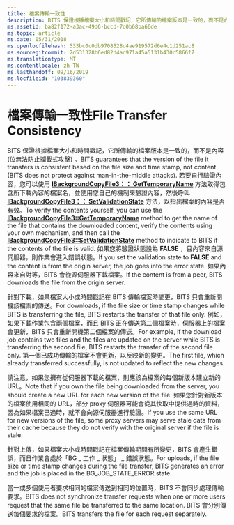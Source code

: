 ```yaml
---
title: 檔案傳輸一致性
description: BITS 保證根據檔案大小和時間戳記，它所傳輸的檔案版本是一致的，而不是內容 (位無法防止攔截式攻擊) 。
ms.assetid: ba82f172-a3ac-49d6-bccd-7d0b68ba66de
ms.topic: article
ms.date: 05/31/2018
ms.openlocfilehash: 533bc0c0db9708528d4ae919572d6e4c1d251ac8
ms.sourcegitcommit: 2d531328b6ed82d4ad971a45a5131b430c5866f7
ms.translationtype: MT
ms.contentlocale: zh-TW
ms.lasthandoff: 09/16/2019
ms.locfileid: "103839360"
---
```

# <a name="file-transfer-consistency"></a><span data-ttu-id="faf81-103">檔案傳輸一致性</span><span class="sxs-lookup"><span data-stu-id="faf81-103">File Transfer Consistency</span></span>

<span data-ttu-id="faf81-104">BITS 保證根據檔案大小和時間戳記，它所傳輸的檔案版本是一致的，而不是內容 (位無法防止攔截式攻擊) 。</span><span class="sxs-lookup"><span data-stu-id="faf81-104">BITS guarantees that the version of the file it transfers is consistent based on the file size and time stamp, not content (BITS does not protect against man-in-the-middle attacks).</span></span> <span data-ttu-id="faf81-105">若要自行驗證內容，您可以使用 [**IBackgroundCopyFile3：： GetTemporaryName**](/windows/desktop/api/Bits3_0/nf-bits3_0-ibackgroundcopyfile3-gettemporaryname) 方法取得包含所下載內容的檔案名，並使用您自己的機制來驗證內容，然後呼叫 [**IBackgroundCopyFile3：： SetValidationState**](/windows/desktop/api/Bits3_0/nf-bits3_0-ibackgroundcopyfile3-setvalidationstate) 方法，以指出檔案的內容是否有效。</span><span class="sxs-lookup"><span data-stu-id="faf81-105">To verify the contents yourself, you can use the [**IBackgroundCopyFile3::GetTemporaryName**](/windows/desktop/api/Bits3_0/nf-bits3_0-ibackgroundcopyfile3-gettemporaryname) method to get the name of the file that contains the downloaded content, verify the contents using your own mechanism, and then call the [**IBackgroundCopyFile3::SetValidationState**](/windows/desktop/api/Bits3_0/nf-bits3_0-ibackgroundcopyfile3-setvalidationstate) method to indicate to BITS if the contents of the file is valid.</span></span> <span data-ttu-id="faf81-106">如果您將驗證狀態設為 **FALSE** ，且內容來自源伺服器，則作業會進入錯誤狀態。</span><span class="sxs-lookup"><span data-stu-id="faf81-106">If you set the validation state to **FALSE** and the content is from the origin server, the job goes into the error state.</span></span> <span data-ttu-id="faf81-107">如果內容來自對等，BITS 會從源伺服器下載檔案。</span><span class="sxs-lookup"><span data-stu-id="faf81-107">If the content is from a peer, BITS downloads the file from the origin server.</span></span>

<span data-ttu-id="faf81-108">針對下載，如果檔案大小或時間戳記在 BITS 傳輸檔案時變更，BITS 只會重新開機該檔案的傳送。</span><span class="sxs-lookup"><span data-stu-id="faf81-108">For downloads, if the file size or time stamp changes while BITS is transferring the file, BITS restarts the transfer of that file only.</span></span> <span data-ttu-id="faf81-109">例如，如果下載作業包含兩個檔案，而且 BITS 正在傳送第二個檔案時，伺服器上的檔案會更新，BITS 只會重新開機第二個檔案的傳送。</span><span class="sxs-lookup"><span data-stu-id="faf81-109">For example, if the download job contains two files and the files are updated on the server while BITS is transferring the second file, BITS restarts the transfer of the second file only.</span></span> <span data-ttu-id="faf81-110">第一個已成功傳輸的檔案不會更新，以反映新的變更。</span><span class="sxs-lookup"><span data-stu-id="faf81-110">The first file, which already transferred successfully, is not updated to reflect the new changes.</span></span>

<span data-ttu-id="faf81-111">請注意，如果您擁有從伺服器下載的檔案，則應該為檔案的每個新版本建立新的 URL。</span><span class="sxs-lookup"><span data-stu-id="faf81-111">Note that if you own the file being downloaded from the server, you should create a new URL for each new version of the file.</span></span> <span data-ttu-id="faf81-112">如果您針對新版本的檔案使用相同的 URL，部分 proxy 伺服器可能會從其快取中提供過時的資料，因為如果檔案已過時，就不會向源伺服器進行驗證。</span><span class="sxs-lookup"><span data-stu-id="faf81-112">If you use the same URL for new versions of the file, some proxy servers may serve stale data from their cache because they do not verify with the original server if the file is stale.</span></span>

<span data-ttu-id="faf81-113">針對上傳，如果檔案大小或時間戳記在檔案傳輸期間有所變更，BITS 會產生錯誤，而且作業會處於「BG \_ 工作 \_ 狀態」 \_ 錯誤狀態。</span><span class="sxs-lookup"><span data-stu-id="faf81-113">For uploads, if the file size or time stamp changes during the file transfer, BITS generates an error and the job is placed in the BG\_JOB\_STATE\_ERROR state.</span></span>

<span data-ttu-id="faf81-114">當一或多個使用者要求相同的檔案傳送到相同的位置時，BITS 不會同步處理傳輸要求。</span><span class="sxs-lookup"><span data-stu-id="faf81-114">BITS does not synchronize transfer requests when one or more users request that the same file be transferred to the same location.</span></span> <span data-ttu-id="faf81-115">BITS 會分別傳送每個要求的檔案。</span><span class="sxs-lookup"><span data-stu-id="faf81-115">BITS transfers the file for each request separately.</span></span>

 

 




